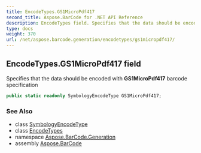 ```yaml
---
title: EncodeTypes.GS1MicroPdf417
second_title: Aspose.BarCode for .NET API Reference
description: EncodeTypes field. Specifies that the data should be encoded with GS1MicroPdf417 barcode specification
type: docs
weight: 370
url: /net/aspose.barcode.generation/encodetypes/gs1micropdf417/
---
```

## EncodeTypes.GS1MicroPdf417 field

Specifies that the data should be encoded with **GS1MicroPdf417** barcode specification

```csharp
public static readonly SymbologyEncodeType GS1MicroPdf417;
```

### See Also

* class [SymbologyEncodeType](../../symbologyencodetype/)
* class [EncodeTypes](../)
* namespace [Aspose.BarCode.Generation](../../encodetypes/)
* assembly [Aspose.BarCode](../../../)


